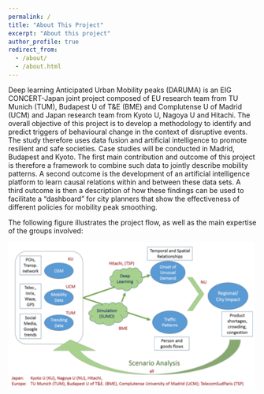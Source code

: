 ```yaml
---
permalink: /
title: "About This Project"
excerpt: "About this project"
author_profile: true
redirect_from: 
  - /about/
  - /about.html
---
```


Deep learning Anticipated Urban Mobility peaks (DARUMA) is an EIG CONCERT-Japan joint project composed of EU research team from TU Munich (TUM), Budapest U of T&E (BME) and Complutense U of Madrid (UCM) and Japan research team from Kyoto U, Nagoya U and Hitachi. The overall objective of this project is to develop a methodology to identify and predict triggers of behavioural change in the context of disruptive events. The study therefore uses data fusion and artificial intelligence to promote resilient and safe societies. Case studies will be conducted in Madrid, Budapest and Kyoto. The first main contribution and outcome of this project is therefore a framework to combine such
data to jointly describe mobility patterns. A second outcome is the development of an artificial intelligence platform to learn causal relations within and between these data sets. A third outcome is then a description of how these findings can be used to facilitate a “dashboard” for city planners that show the effectiveness of different policies for mobility peak smoothing.

The following figure illustrates the project flow, as well as the main expertise of the groups involved: 



<img src="/images/daruma_flowchart.png" alt="drawing" width="500"/>

